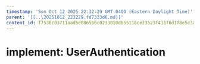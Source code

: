 ```yaml
---
timestamp: 'Sun Oct 12 2025 22:32:29 GMT-0400 (Eastern Daylight Time)'
parent: '[[..\20251012_223229.fd7333d6.md]]'
content_id: f7536c03711aad5e0865b6c0233010db55118ce23523f411f6d1f8e5c3afb909
---
```


# implement: UserAuthentication
